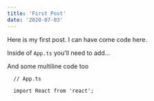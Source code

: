 ```yaml
---
title: 'First Post'
date: '2020-07-03'
---
```


Here is my first post. I can have come code here.

Inside of `App.ts` you'll need to add...

And some multiline code too

```
  // App.ts

  import React from 'react';
```
